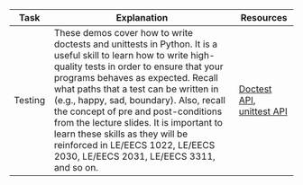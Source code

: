 | Task | Explanation | Resources | 
| ----- | ----- | ----- | 
| Testing | These demos cover how to write doctests and unittests in Python. It is a useful skill to learn how to write high-quality tests in order to ensure that your programs behaves as expected. Recall what paths that a test can be written in (e.g., happy, sad, boundary). Also, recall the concept of pre and post-conditions from the lecture slides. It is important to learn these skills as they will be reinforced in LE/EECS 1022, LE/EECS 2030, LE/EECS 2031, LE/EECS 3311, and so on. | [Doctest API](https://docs.python.org/3/library/doctest.html), [unittest API](https://docs.python.org/3/library/unittest.html)